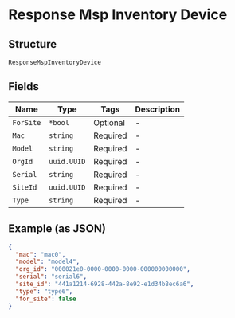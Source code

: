 
# Response Msp Inventory Device

## Structure

`ResponseMspInventoryDevice`

## Fields

| Name | Type | Tags | Description |
|  --- | --- | --- | --- |
| `ForSite` | `*bool` | Optional | - |
| `Mac` | `string` | Required | - |
| `Model` | `string` | Required | - |
| `OrgId` | `uuid.UUID` | Required | - |
| `Serial` | `string` | Required | - |
| `SiteId` | `uuid.UUID` | Required | - |
| `Type` | `string` | Required | - |

## Example (as JSON)

```json
{
  "mac": "mac0",
  "model": "model4",
  "org_id": "000021e0-0000-0000-0000-000000000000",
  "serial": "serial6",
  "site_id": "441a1214-6928-442a-8e92-e1d34b8ec6a6",
  "type": "type6",
  "for_site": false
}
```

